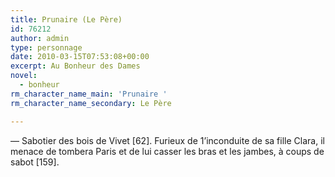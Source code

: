 ```yaml
---
title: Prunaire (Le Père)
id: 76212
author: admin
type: personnage
date: 2010-03-15T07:53:08+00:00
excerpt: Au Bonheur des Dames
novel:
  - bonheur
rm_character_name_main: 'Prunaire '
rm_character_name_secondary: Le Père

---
```

— Sabotier des bois de Vivet [62]. Furieux de 1&rsquo;inconduite de sa fille Clara, il menace de tombera Paris et de lui casser les bras et les jambes, à coups de sabot [159]. 